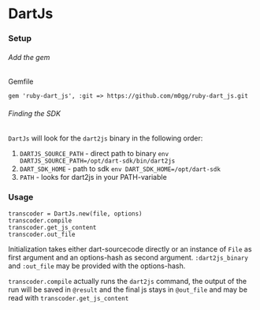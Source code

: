 # DartJs

### Setup

###### Add the gem

Gemfile

    gem 'ruby-dart_js', :git => https://github.com/m0gg/ruby-dart_js.git

###### Finding the SDK

`DartJs` will look for the `dart2js` binary in the following order:

  1. `DARTJS_SOURCE_PATH` - direct path to binary `env DARTJS_SOURCE_PATH=/opt/dart-sdk/bin/dart2js`
  2. `DART_SDK_HOME` - path to sdk `env DART_SDK_HOME=/opt/dart-sdk`
  3. `PATH` - looks for dart2js in your PATH-variable

### Usage

    transcoder = DartJs.new(file, options)
    transcoder.compile
    transcoder.get_js_content
    transcoder.out_file

Initialization takes either dart-sourcecode directly or an instance of `File` as first argument and
an options-hash as second argument. `:dart2js_binary` and `:out_file` may be provided with the options-hash.

`transcoder.compile` actually runs the `dart2js` command, the output of the run will be saved in `@result` and
the final js stays in `@out_file` and may be read with `transcoder.get_js_content`